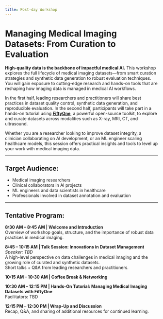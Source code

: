 ```yaml
---
title: Post-day Workshop
---
```


# Managing Medical Imaging Datasets: From Curation to Evaluation

**High-quality data is the backbone of impactful medical AI.** This workshop explores the full lifecycle of medical imaging datasets—from smart curation strategies and synthetic data generation to robust evaluation techniques. You will gain exposure to cutting-edge research and hands-on tools that are reshaping how imaging data is managed in medical AI workflows.

In the first half, leading researchers and practitioners will share best practices in dataset quality control, synthetic data generation, and reproducible evaluation. In the second half, participants will take part in a hands-on tutorial using [**FiftyOne**](https://github.com/voxel51/fiftyone), a powerful open-source toolkit, to explore and curate datasets across modalities such as X-ray, MRI, CT, and ultrasound.

Whether you are a researcher looking to improve dataset integrity, a clinician collaborating on AI development, or an ML engineer scaling healthcare models, this session offers practical insights and tools to level up your work with medical imaging data.

---

## **Target Audience:**

* Medical imaging researchers
* Clinical collaborators in AI projects
* ML engineers and data scientists in healthcare
* Professionals involved in dataset annotation and evaluation

---

## **Tentative Program:**

**8:30 AM – 8:45 AM | Welcome and Introduction**     
Overview of workshop goals, structure, and the importance of robust data practices in medical imaging.

**8:45 – 10:15 AM | Talk Session: Innovations in Dataset Management**     
*Speaker: TBD*     
A high-level perspective on data challenges in medical imaging and the growing role of curated and synthetic datasets.    
Short talks + Q&A from leading researchers and practitioners.     

**10:15 AM – 10:30 AM | Coffee Break & Networking**     

**10:30 AM – 12:15 PM | Hands-On Tutorial: Managing Medical Imaging Datasets with FiftyOne**     
Facilitators: TBD

**12:15 PM – 12:30 PM | Wrap-Up and Discussion**     
Recap, Q&A, and sharing of additional resources for continued learning.
